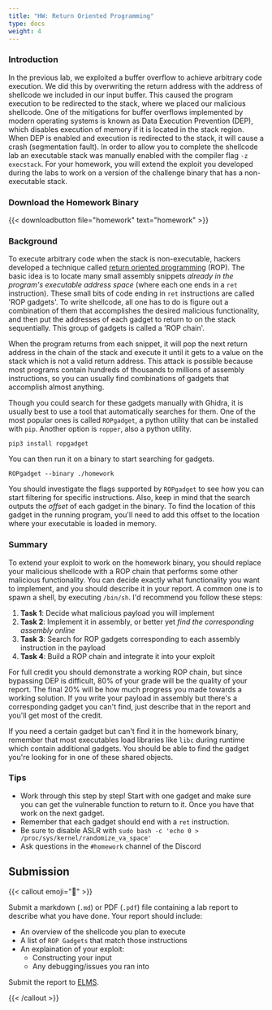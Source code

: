 ```yaml
---
title: "HW: Return Oriented Programming"
type: docs
weight: 4
---
```


### Introduction

In the previous lab, we exploited a buffer overflow to achieve arbitrary code
execution. We did this by overwriting the return address with the address of
shellcode we included in our input buffer. This caused the program execution to
be redirected to the stack, where we placed our malicious shellcode. One of the
mitigations for buffer overflows implemented by modern operating systems is
known as Data Execution Prevention (DEP), which disables execution of memory if
it is located in the stack region. When DEP is enabled and execution is
redirected to the stack, it will cause a crash (segmentation fault). In order to
allow you to complete the shellcode lab an executable stack was manually enabled
with the compiler flag `-z execstack`. For your homework, you will extend the
exploit you developed during the labs to work on a version of the challenge
binary that has a non-executable stack.

### Download the Homework Binary

{{< downloadbutton file="homework" text="homework" >}}

### Background

To execute arbitrary code when the stack is non-executable, hackers developed a
technique called
[return oriented programming](https://en.wikipedia.org/wiki/Return-oriented_programming)
(ROP). The basic idea is to locate many small assembly snippets _already in the
program's executable address space_ (where each one ends in a `ret`
instruction). These small bits of code ending in `ret` instructions are called
'ROP gadgets'. To write shellcode, all one has to do is figure out a combination
of them that accomplishes the desired malicious functionality, and then put the
addresses of each gadget to return to on the stack sequentially. This group of
gadgets is called a 'ROP chain'.

When the program returns from each snippet, it will pop the next return address
in the chain of the stack and execute it until it gets to a value on the stack
which is not a valid return address. This attack is possible because most
programs contain hundreds of thousands to millions of assembly instructions, so
you can usually find combinations of gadgets that accomplish almost anything.

Though you could search for these gadgets manually with Ghidra, it is usually
best to use a tool that automatically searches for them. One of the most popular
ones is called `ROPgadget`, a python utility that can be installed with `pip`.
Another option is `ropper`, also a python utility.

```
pip3 install ropgadget
```

You can then run it on a binary to start searching for gadgets.

```
ROPgadget --binary ./homework
```

You should investigate the flags supported by `ROPgadget` to see how you can
start filtering for specific instructions. Also, keep in mind that the search
outputs the _offset_ of each gadget in the binary. To find the location of this
gadget in the running program, you'll need to add this offset to the location
where your executable is loaded in memory.

### Summary

To extend your exploit to work on the homework binary, you should replace your
malicious shellcode with a ROP chain that performs some other malicious
functionality. You can decide exactly what functionality you want to implement,
and you should describe it in your report. A common one is to spawn a shell, by
executing `/bin/sh`. I'd recommend you follow these steps:

1. **Task 1**: Decide what malicious payload you will implement
2. **Task 2**: Implement it in assembly, or better yet _find the corresponding
   assembly online_
3. **Task 3**: Search for ROP gadgets corresponding to each assembly instruction
   in the payload
4. **Task 4**: Build a ROP chain and integrate it into your exploit

For full credit you should demonstrate a working ROP chain, but since bypassing
DEP is difficult, 80% of your grade will be the quality of your report. The
final 20% will be how much progress you made towards a working solution. If you
write your payload in assembly but there's a corresponding gadget you can't
find, just describe that in the report and you'll get most of the credit.

If you need a certain gadget but can't find it in the homework binary, remember
that most executables load libraries like `libc` during runtime which contain
additional gadgets. You should be able to find the gadget you're looking for in
one of these shared objects.

### Tips

- Work through this step by step! Start with one gadget and make sure you can
  get the vulnerable function to return to it. Once you have that work on the
  next gadget.
- Remember that each gadget should end with a `ret` instruction.
- Be sure to disable ASLR with
  `sudo bash -c 'echo 0 > /proc/sys/kernel/randomize_va_space'`
- Ask questions in the `#homework` channel of the Discord

## Submission

{{< callout emoji="📝" >}}

Submit a markdown (`.md`) or PDF (`.pdf`) file containing a lab report to
describe what you have done. Your report should include:

- An overview of the shellcode you plan to execute
- A list of `ROP Gadgets` that match those instructions
- An explaination of your exploit:
  - Constructing your input
  - Any debugging/issues you ran into

Submit the report to
[ELMS](https://umd.instructure.com/courses/1374508/assignments).

{{< /callout >}}
